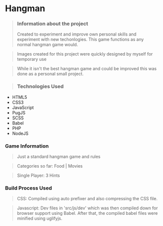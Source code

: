 # Hangman #

> ### Information about the project
> Created to experiment and improve own personal skills and experiment with new techonlogies. This game functions as any normal hangman game would.

> Images created for this project were quickly designed by myself for temporary use 

> While it isn't the best hangman game and could be improved this was done as a personal small project.

> ### Technologies Used ###
* HTML5
* CSS3
* JavaScript
* PugJS
* SCSS
* Babel
* PHP
* NodeJS 

### Game Information ###

> Just a standard hangman game and rules

> Categories so far: Food | Movies

> Single Player: 3 Hints

### Build Process Used ###

> CSS: Compiled using auto prefixer and also compressing the CSS file.

> Javascript: Dev files in 'src/js/dev' which was then compiled down for browser support using Babel. After that, the compiled babel files were minified using uglifyjs. 
